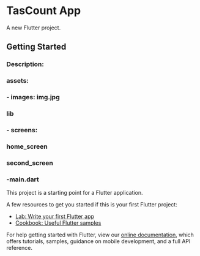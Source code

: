# TasCount App

A new Flutter project.

## Getting Started

### Description:

### assets:
###   - images: img.jpg
### lib 
###   - screens:
###        home_screen 
###        second_screen 
###   -main.dart



This project is a starting point for a Flutter application.

A few resources to get you started if this is your first Flutter project:

- [Lab: Write your first Flutter app](https://flutter.dev/docs/get-started/codelab)
- [Cookbook: Useful Flutter samples](https://flutter.dev/docs/cookbook)

For help getting started with Flutter, view our
[online documentation](https://flutter.dev/docs), which offers tutorials,
samples, guidance on mobile development, and a full API reference.
